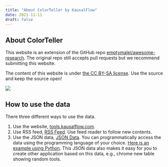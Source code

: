 ```yaml
---
title: "About ColorTeller by KausalFlow"
date: 2021-11-11
draft: false
---
```


## About ColorTeller

This website is an extension of the GitHub repo [emptymalei/awesome-research](https://github.com/emptymalei/awesome-research). The original repo still accepts pull requests but we recommend submitting this website.

The content of this website is under [the CC BY-SA license](https://creativecommons.org/licenses/by-sa/4.0/). Use the source and keep the source open!

![](https://raw.githubusercontent.com/emptymalei/awesome-research/master/assets/cc_bysa.flat.guokr.png)

## How to use the data

There three different ways to use the data.

1. Use the website, [tools.kausalflow.com](https://tools.kausalflow.com/).
2. Use RSS feed, [RSS Feed](https://tools.kausalflow.com/index.xml). Use feed reader to follow new contents.
3. Use the JSON data, [JSON Data](https://tools.kausalflow.com/tools.json). You can programmatically access the data using the programming language of your choice. [Here is an example using Python](https://deepnote.com/@lm/toolskausalflowcom-lV7DXJW_TxSAti_BffZpFQ). This JSON data also makes it easy for you to create other application based on this data, e.g., chrome new table showing random tools.











